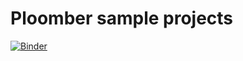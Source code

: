 # Ploomber sample projects

[![Binder](https://mybinder.org/badge_logo.svg)](https://mybinder.org/v2/gh/ploomber/projects/master)
